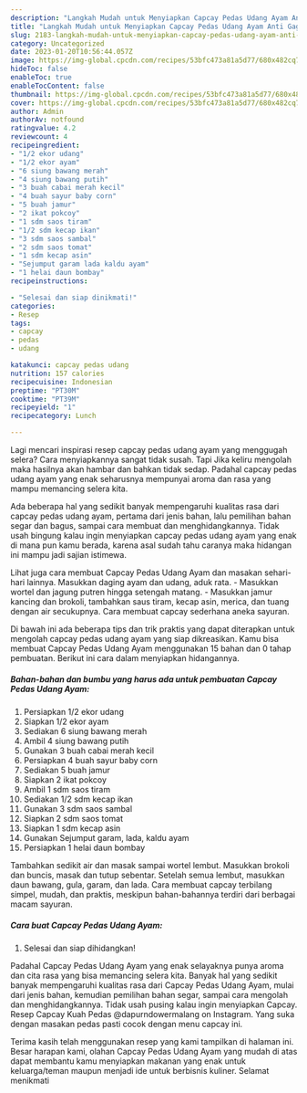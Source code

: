 ```yaml
---
description: "Langkah Mudah untuk Menyiapkan Capcay Pedas Udang Ayam Anti Gagal"
title: "Langkah Mudah untuk Menyiapkan Capcay Pedas Udang Ayam Anti Gagal"
slug: 2183-langkah-mudah-untuk-menyiapkan-capcay-pedas-udang-ayam-anti-gagal
category: Uncategorized
date: 2023-01-20T10:56:44.057Z
image: https://img-global.cpcdn.com/recipes/53bfc473a81a5d77/680x482cq70/capcay-pedas-udang-ayam-foto-resep-utama.jpg
hideToc: false
enableToc: true
enableTocContent: false
thumbnail: https://img-global.cpcdn.com/recipes/53bfc473a81a5d77/680x482cq70/capcay-pedas-udang-ayam-foto-resep-utama.jpg
cover: https://img-global.cpcdn.com/recipes/53bfc473a81a5d77/680x482cq70/capcay-pedas-udang-ayam-foto-resep-utama.jpg
author: Admin
authorAv: notfound
ratingvalue: 4.2
reviewcount: 4
recipeingredient:
- "1/2 ekor udang"
- "1/2 ekor ayam"
- "6 siung bawang merah"
- "4 siung bawang putih"
- "3 buah cabai merah kecil"
- "4 buah sayur baby corn"
- "5 buah jamur"
- "2 ikat pokcoy"
- "1 sdm saos tiram"
- "1/2 sdm kecap ikan"
- "3 sdm saos sambal"
- "2 sdm saos tomat"
- "1 sdm kecap asin"
- "Sejumput garam lada kaldu ayam"
- "1 helai daun bombay"
recipeinstructions:

- "Selesai dan siap dinikmati!"
categories:
- Resep
tags:
- capcay
- pedas
- udang

katakunci: capcay pedas udang 
nutrition: 157 calories
recipecuisine: Indonesian
preptime: "PT30M"
cooktime: "PT39M"
recipeyield: "1"
recipecategory: Lunch

---
```



Lagi mencari inspirasi resep capcay pedas udang ayam yang menggugah selera? Cara menyiapkannya sangat tidak susah. Tapi Jika keliru mengolah maka hasilnya akan hambar dan bahkan tidak sedap. Padahal capcay pedas udang ayam yang enak seharusnya mempunyai aroma dan rasa yang mampu memancing selera kita.


Ada beberapa hal yang sedikit banyak mempengaruhi kualitas rasa dari capcay pedas udang ayam, pertama dari jenis bahan, lalu pemilihan bahan segar dan bagus, sampai cara membuat dan menghidangkannya. Tidak usah bingung kalau ingin menyiapkan capcay pedas udang ayam yang enak di mana pun kamu berada, karena asal sudah tahu caranya maka hidangan ini mampu jadi sajian istimewa.

Lihat juga cara membuat Capcay Pedas Udang Ayam dan masakan sehari-hari lainnya. Masukkan daging ayam dan udang, aduk rata. - Masukkan wortel dan jagung putren hingga setengah matang. - Masukkan jamur kancing dan brokoli, tambahkan saus tiram, kecap asin, merica, dan tuang dengan air secukupnya. Cara membuat capcay sederhana aneka sayuran.


Di bawah ini ada beberapa tips dan trik praktis yang dapat diterapkan untuk mengolah capcay pedas udang ayam yang siap dikreasikan. Kamu bisa membuat Capcay Pedas Udang Ayam menggunakan 15 bahan dan 0 tahap pembuatan. Berikut ini cara dalam menyiapkan hidangannya.

<!--inarticleads1-->

##### Bahan-bahan dan bumbu yang harus ada untuk pembuatan Capcay Pedas Udang Ayam:

1. Persiapkan 1/2 ekor udang
1. Siapkan 1/2 ekor ayam
1. Sediakan 6 siung bawang merah
1. Ambil 4 siung bawang putih
1. Gunakan 3 buah cabai merah kecil
1. Persiapkan 4 buah sayur baby corn
1. Sediakan 5 buah jamur
1. Siapkan 2 ikat pokcoy
1. Ambil 1 sdm saos tiram
1. Sediakan 1/2 sdm kecap ikan
1. Gunakan 3 sdm saos sambal
1. Siapkan 2 sdm saos tomat
1. Siapkan 1 sdm kecap asin
1. Gunakan Sejumput garam, lada, kaldu ayam
1. Persiapkan 1 helai daun bombay


Tambahkan sedikit air dan masak sampai wortel lembut. Masukkan brokoli dan buncis, masak dan tutup sebentar. Setelah semua lembut, masukkan daun bawang, gula, garam, dan lada. Cara membuat capcay terbilang simpel, mudah, dan praktis, meskipun bahan-bahannya terdiri dari berbagai macam sayuran. 

<!--inarticleads2-->

##### Cara buat Capcay Pedas Udang Ayam:


1. Selesai dan siap dihidangkan!

Padahal Capcay Pedas Udang Ayam yang enak selayaknya punya aroma dan cita rasa yang bisa memancing selera kita. Banyak hal yang sedikit banyak mempengaruhi kualitas rasa dari Capcay Pedas Udang Ayam, mulai dari jenis bahan, kemudian pemilihan bahan segar, sampai cara mengolah dan menghidangkannya. Tidak usah pusing kalau ingin menyiapkan Capcay. Resep Capcay Kuah Pedas @dapurndowermalang on Instagram. Yang suka dengan masakan pedas pasti cocok dengan menu capcay ini. 

Terima kasih telah menggunakan resep yang kami tampilkan di halaman ini. Besar harapan kami, olahan Capcay Pedas Udang Ayam yang mudah di atas dapat membantu kamu menyiapkan makanan yang enak untuk keluarga/teman maupun menjadi ide untuk berbisnis kuliner. Selamat menikmati
